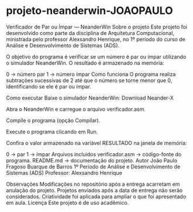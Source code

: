 # projeto-neanderwin-JOAOPAULO

Verificador de Par ou Ímpar — NeanderWin
Sobre o projeto
Este projeto foi desenvolvido como parte da disciplina de Arquitetura Computacional, ministrada pelo professor Alexsandro Henrique, no 1º período do curso de Análise e Desenvolvimento de Sistemas (ADS).

O objetivo do programa é verificar se um número é par ou ímpar utilizando o simulador NeanderWin. O resultado é armazenado na memória:

0 → número par
1 → número ímpar
Como funciona
O programa realiza subtrações sucessivas de 2 até que o número se torne menor que 0, identificando se ele é par ou ímpar.

Como executar
Baixe o simulador NeanderWin:
Download Neander-X

Abra o NeanderWin e carregue o arquivo verificador.asm.

Compile o programa (opção Compilar).

Execute o programa clicando em Run.

Confira o valor armazenado na variável RESULTADO na janela de memória:

0 → par
1 → ímpar
Arquivos incluídos
verificador.asm → código-fonte do programa.
README.md → documentação do projeto.
Autor
João Paulo Fragoso Buarque de Barros
1º Período de Análise e Desenvolvimento de Sistemas (ADS)
Professor: Alexsandro Henrique

Observações
Modificações no repositório após a entrega acarretam em anulação do projeto.
Projetos enviados após a data de entrega não serão considerados.
Criatividade foi aplicada para ampliar o que foi apresentado em aula.
Licença
Este projeto é de uso acadêmico.
